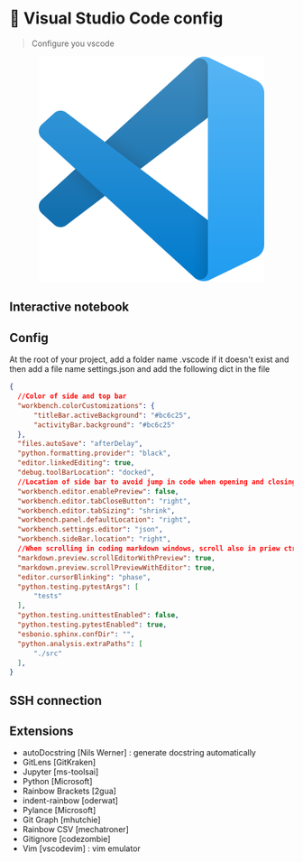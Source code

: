 # 🌱 Visual Studio Code config
> Configure you vscode

<p align="center">
<img src="img/vscode.png" alt="Description de l'image" width="400">
<p>

## Interactive notebook

## Config
At the root of your project, add a folder name .vscode if it doesn't exist and then add a file name settings.json and add the following dict in the file 
 
```json
{
  //Color of side and top bar
  "workbench.colorCustomizations": {
      "titleBar.activeBackground": "#bc6c25",
      "activityBar.background": "#bc6c25"
  },
  "files.autoSave": "afterDelay",
  "python.formatting.provider": "black",
  "editor.linkedEditing": true,
  "debug.toolBarLocation": "docked",
  //Location of side bar to avoid jump in code when opening and closing it
  "workbench.editor.enablePreview": false,
  "workbench.editor.tabCloseButton": "right",
  "workbench.editor.tabSizing": "shrink",
  "workbench.panel.defaultLocation": "right",
  "workbench.settings.editor": "json",
  "workbench.sideBar.location": "right",
  //When scrolling in coding markdown windows, scroll also in priew ctrl+shift+v to get preview
  "markdown.preview.scrollEditorWithPreview": true,
  "markdown.preview.scrollPreviewWithEditor": true,
  "editor.cursorBlinking": "phase",
  "python.testing.pytestArgs": [
      "tests"
  ],
  "python.testing.unittestEnabled": false,
  "python.testing.pytestEnabled": true,
  "esbonio.sphinx.confDir": "",
  "python.analysis.extraPaths": [
      "./src"
  ],
}
```
  
  
## SSH connection

## Extensions
 
 - autoDocstring [Nils Werner] : generate docstring automatically
 - GitLens [GitKraken]
 - Jupyter [ms-toolsai]
 - Python [Microsoft]
 - Rainbow Brackets [2gua]
 - indent-rainbow [oderwat]
 - Pylance [Microsoft]
 - Git Graph [mhutchie]
 - Rainbow CSV [mechatroner]
 - Gitignore [codezombie]
 - Vim [vscodevim] : vim emulator
 
